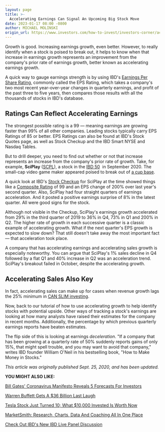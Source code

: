 ```yaml
---
layout: page
title: >-
  Accelerating Earnings Can Signal An Upcoming Big Stock Move
date: 2023-01-17 08:00 -0800
author: MICHAEL MOLINSKI
origin_url: https://www.investors.com/how-to-invest/investors-corner/accelerating-earnings-trigger-upcoming-big-stock-moves
---
```





Growth is good. Increasing earnings growth, even better. However, to really identify when a stock is poised to break out, it helps to know when that increase in earnings growth represents an improvement from the company's prior rate of earnings growth, better known as accelerating earnings growth.




A quick way to gauge earnings strength is by using IBD's [Earnings Per Share Rating](https://www.investors.com/how-to-invest/investors-corner/eps-rating-is-key-to-picking-great-stocks/), commonly called the EPS Rating, which takes a company's two most recent year-over-year changes in quarterly earnings, and profit of the past three to five years, then compares those results with all the thousands of stocks in IBD's database.


Ratings Can Reflect Accelerating Earnings
-----------------------------------------


The strongest possible rating is a 99 — meaning earnings are growing faster than 99% of all other companies. Leading stocks typically carry EPS Ratings of 85 or better. EPS Ratings can also be found at IBD's Stock Quotes page, as well as Stock Checkup and the IBD Smart NYSE and Nasdaq Tables.


But to drill deeper, you need to find out whether or not that increase represents an increase from the company's prior rate of growth. Take, for example, **SciPlay** ([SCPL](https://research.investors.com/quote.aspx?symbol=SCPL)), a stock in the [IBD 50](https://research.investors.com/stock-lists/ibd-50/)  in September 2020. The small-cap video game maker appeared poised to break out of [a cup base](https://www.investors.com/how-to-invest/investors-corner/corner-cup-without-handle/).


A quick look at IBD's [Stock Checkup](https://research.investors.com/stock-checkup/nasdaq-sciplay-corporation-cl-a-scpl.aspx) for SciPlay at the time showed things like a [Composite Rating](https://www.investors.com/how-to-invest/investors-corner/how-to-research-growth-stocks/) of 99 and an EPS change of 200% over last year's second quarter. Also, SciPlay had four straight quarters of earnings acceleration. And it posted a positive earnings surprise of 8% in the latest quarter. All were good signs for the stock.


Although not visible in the Checkup, SciPlay's earnings growth accelerated from 29% in the third quarter of 2019 to 36% in Q4, 73% in Q1 and 200% in Q2. The higher rate of growth in each successive quarter is a classic example of accelerating growth. What if the next quarter's EPS growth is expected to slow down? That still doesn't take away the most important fact — that acceleration took place.


A company that has accelerating earnings and accelerating sales growth is especially noteworthy. You can argue that SciPlay's 1% sales decline in Q4 followed by a flat Q1 and 40% increase in Q2 was an acceleration trend. SciPlay's breakout failed in October, despite the accelerating growth.


Accelerating Sales Also Key
---------------------------


In fact, accelerating sales can make up for cases when revenue growth lags the 25% minimum in [CAN SLIM investing](https://www.investors.com/how-to-invest/investors-corner/can-slim-stocks-how-to-find-stock-market-winners/).


Now, back to our tutorial of how to use accelerating growth to help identify stocks with potential upside. Other ways of tracking a stock's earnings are looking at how many analysts have raised their estimates for the company in recent months. Additionally, the percentage by which previous quarterly earnings reports have beaten estimates.


The flip side of this is looking at earnings *deceleration*. "If a company that has been growing at a quarterly rate of 50% suddenly reports gains of only 15%, that might spell trouble, and you may want to avoid that company," writes IBD founder William O'Neil in his bestselling book, "How to Make Money in Stocks."


*This article was originally published Sept. 25, 2020, and has been updated.*


**YOU MIGHT ALSO LIKE:**


[Bill Gates' Coronavirus Manifesto Reveals 5 Forecasts For Investors](https://www.investors.com/etfs-and-funds/sectors/bill-gates-coronavirus-manifesto-reveals-forecasts-investors/)


[Warren Buffett Gets A \$36 Billion Last Laugh](https://www.investors.com/etfs-and-funds/sectors/warren-buffett-gets-36-billion-last-laugh-sp500-apple-stock/)


[Tesla Stock Just Turned 10; What \$10,000 Invested Is Worth Now](https://www.investors.com/etfs-and-funds/sectors/sp500-tesla-stock-just-turned-10-what-10000-invested-is-worth-now/)


[MarketSmith: Research, Charts, Data And Coaching All In One Place](https://www.investors.com/product/marketsmith/)


[Check Out IBD's New IBD Live Panel Discussion](https://shop.investors.com/offer/splashresponsive.aspx?id=IBD-Live&intcode=invstcntnartcls%7Ccms%7Cibdlive%7C2020%7C07%7Cibdlive%7Cna%7C%7C727112&src=A00433A)




